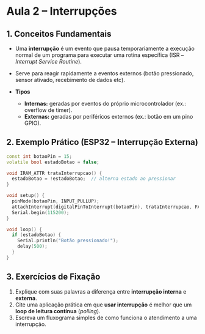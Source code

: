 # Aula 2 – Interrupções

## 1. Conceitos Fundamentais

* Uma **interrupção** é um evento que pausa temporariamente a execução normal de um programa para executar uma rotina específica (ISR – *Interrupt Service Routine*).

* Serve para reagir rapidamente a eventos externos (botão pressionado, sensor ativado, recebimento de dados etc).

* **Tipos**

  * **Internas:** geradas por eventos do próprio microcontrolador (ex.: overflow de timer).
  * **Externas:** geradas por periféricos externos (ex.: botão em um pino GPIO).


## 2. Exemplo Prático (ESP32 – Interrupção Externa)

```cpp
const int botaoPin = 15;
volatile bool estadoBotao = false;

void IRAM_ATTR trataInterrupcao() {
  estadoBotao = !estadoBotao;  // alterna estado ao pressionar
}

void setup() {
  pinMode(botaoPin, INPUT_PULLUP);
  attachInterrupt(digitalPinToInterrupt(botaoPin), trataInterrupcao, FALLING);
  Serial.begin(115200);
}

void loop() {
  if (estadoBotao) {
    Serial.println("Botão pressionado!");
    delay(500);
  }
}
```


## 3. Exercícios de Fixação

1. Explique com suas palavras a diferença entre **interrupção interna** e **externa**.
2. Cite uma aplicação prática em que **usar interrupção** é melhor que um **loop de leitura contínua** (*polling*).
3. Escreva um fluxograma simples de como funciona o atendimento a uma interrupção.

